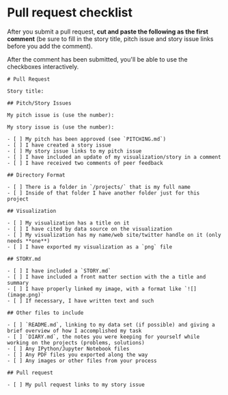 # Pull request checklist

After you submit a pull request, **cut and paste the following as the first comment** (be sure to fill in the story title, pitch issue and story issue links before you add the comment).

After the comment has been submitted, you'll be able to use the checkboxes interactively.

    # Pull Request
    
    Story title:
    
    ## Pitch/Story Issues

    My pitch issue is (use the number):

    My story issue is (use the number):

    - [ ] My pitch has been approved (see `PITCHING.md`)
    - [ ] I have created a story issue
    - [ ] My story issue links to my pitch issue
    - [ ] I have included an update of my visualization/story in a comment
    - [ ] I have received two comments of peer feedback

    ## Directory Format

    - [ ] There is a folder in `/projects/` that is my full name
    - [ ] Inside of that folder I have another folder just for this project

    ## Visualization

    - [ ] My visualization has a title on it
    - [ ] I have cited by data source on the visualization
    - [ ] My visualization has my name/web site/twitter handle on it (only needs **one**)
    - [ ] I have exported my visualization as a `png` file

    ## STORY.md

    - [ ] I have included a `STORY.md`
    - [ ] I have included a front matter section with the a title and summary
    - [ ] I have properly linked my image, with a format like `![](image.png)`
    - [ ] If necessary, I have written text and such

    ## Other files to include

    - [ ] `README.md`, linking to my data set (if possible) and giving a brief overview of how I accomplished my task
    - [ ] `DIARY.md`, the notes you were keeping for yourself while working on the projects (problems, solutions) 
    - [ ] Any IPython/Jupyter Notebook files
    - [ ] Any PDF files you exported along the way
    - [ ] Any images or other files from your process

    ## Pull request

    - [ ] My pull request links to my story issue